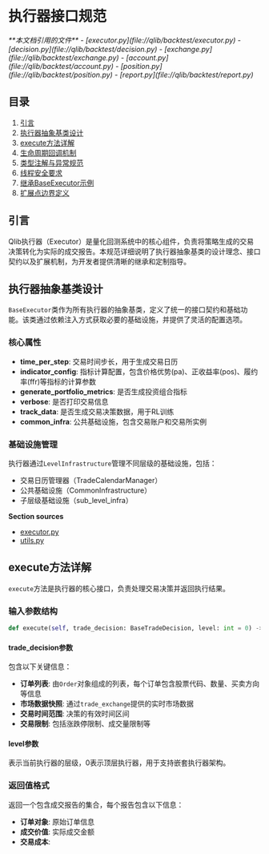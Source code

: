 
# 执行器接口规范

<cite>
**本文档引用的文件**  
- [executor.py](file://qlib/backtest/executor.py)
- [decision.py](file://qlib/backtest/decision.py)
- [exchange.py](file://qlib/backtest/exchange.py)
- [account.py](file://qlib/backtest/account.py)
- [position.py](file://qlib/backtest/position.py)
- [report.py](file://qlib/backtest/report.py)
</cite>

## 目录
1. [引言](#引言)
2. [执行器抽象基类设计](#执行器抽象基类设计)
3. [execute方法详解](#execute方法详解)
4. [生命周期回调机制](#生命周期回调机制)
5. [类型注解与异常规范](#类型注解与异常规范)
6. [线程安全要求](#线程安全要求)
7. [继承BaseExecutor示例](#继承baseexecutor示例)
8. [扩展点边界定义](#扩展点边界定义)

## 引言
Qlib执行器（Executor）是量化回测系统中的核心组件，负责将策略生成的交易决策转化为实际的成交报告。本规范详细说明了执行器抽象基类的设计理念、接口契约以及扩展机制，为开发者提供清晰的继承和定制指导。

## 执行器抽象基类设计
`BaseExecutor`类作为所有执行器的抽象基类，定义了统一的接口契约和基础功能。该类通过依赖注入方式获取必要的基础设施，并提供了灵活的配置选项。

### 核心属性
- **time_per_step**: 交易时间步长，用于生成交易日历
- **indicator_config**: 指标计算配置，包含价格优势(pa)、正收益率(pos)、履约率(ffr)等指标的计算参数
- **generate_portfolio_metrics**: 是否生成投资组合指标
- **verbose**: 是否打印交易信息
- **track_data**: 是否生成交易决策数据，用于RL训练
- **common_infra**: 公共基础设施，包含交易账户和交易所实例

### 基础设施管理
执行器通过`LevelInfrastructure`管理不同层级的基础设施，包括：
- 交易日历管理器（TradeCalendarManager）
- 公共基础设施（CommonInfrastructure）
- 子层级基础设施（sub_level_infra）

**Section sources**
- [executor.py](file://qlib/backtest/executor.py#L24-L124)
- [utils.py](file://qlib/backtest/utils.py#L20-L190)

## execute方法详解
`execute`方法是执行器的核心接口，负责处理交易决策并返回执行结果。

### 输入参数结构
```python
def execute(self, trade_decision: BaseTradeDecision, level: int = 0) -> List[object]:
```

#### trade_decision参数
包含以下关键信息：
- **订单列表**: 由`Order`对象组成的列表，每个订单包含股票代码、数量、买卖方向等信息
- **市场数据快照**: 通过`trade_exchange`提供的实时市场数据
- **交易时间范围**: 决策的有效时间区间
- **交易限制**: 包括涨跌停限制、成交量限制等

#### level参数
表示当前执行器的层级，0表示顶层执行器，用于支持嵌套执行器架构。

### 返回值格式
返回一个包含成交报告的集合，每个报告包含以下信息：
- **订单对象**: 原始订单信息
- **成交价值**: 实际成交金额
- **交易成本**: